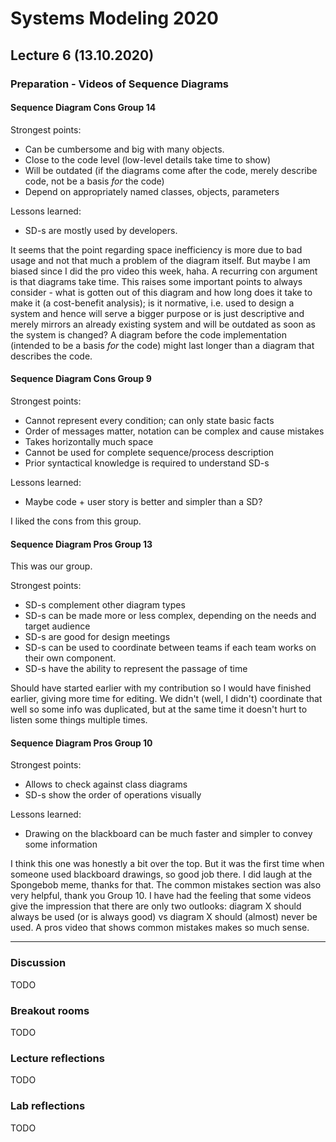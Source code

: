 # Systems Modeling 2020

## Lecture 6 (13.10.2020)

### Preparation - Videos of Sequence Diagrams

#### Sequence Diagram Cons Group 14

Strongest points:
- Can be cumbersome and big with many objects.
- Close to the code level (low-level details take time to show)
- Will be outdated (if the diagrams come after the code, merely describe code, not be a basis *for* the code)
- Depend on appropriately named classes, objects, parameters

Lessons learned:
- SD-s are mostly used by developers.

It seems that the point regarding space inefficiency is more due to bad usage and not that much a problem of the diagram itself. But maybe I am biased since I did the pro video this week, haha.
A recurring con argument is that diagrams take time. This raises some important points to always consider - what is gotten out of this diagram and how long does it take to make it (a cost-benefit analysis); is it normative, i.e. used to design a system and hence will serve a bigger purpose or is just descriptive and merely mirrors an already existing system and will be outdated as soon as the system is changed? 
A diagram before the code implementation (intended to be a basis *for* the code) might last longer than a diagram that describes the code.

#### Sequence Diagram Cons Group 9

Strongest points:
- Cannot represent every condition; can only state basic facts
- Order of messages matter, notation can be complex and cause mistakes
- Takes horizontally much space
- Cannot be used for complete sequence/process description
- Prior syntactical knowledge is required to understand SD-s

Lessons learned:
- Maybe code + user story is better and simpler than a SD?

I liked the cons from this group.

#### Sequence Diagram Pros Group 13

This was our group.

Strongest points:
- SD-s complement other diagram types
- SD-s can be made more or less complex, depending on the needs and target audience
- SD-s are good for design meetings
- SD-s can be used to coordinate between teams if each team works on their own component.
- SD-s have the ability to represent the passage of time

Should have started earlier with my contribution so I would have finished earlier, giving more time for editing. We didn't (well, I didn't) coordinate that well so some info was duplicated, but at the same time it doesn't hurt to listen some things multiple times.

#### Sequence Diagram Pros Group 10

Strongest points:
- Allows to check against class diagrams 
- SD-s show the order of operations visually

Lessons learned: 
- Drawing on the blackboard can be much faster and simpler to convey some information

I think this one was honestly a bit over the top. But it was the first time when someone used blackboard drawings, so good job there. I did laugh at the Spongebob meme, thanks for that.
The common mistakes section was also very helpful, thank you Group 10. I have had the feeling that some videos give the impression that there are only two outlooks: diagram X should always be used (or is always good) vs diagram X should (almost) never be used. A pros video that shows common mistakes makes so much sense.

----

### Discussion

TODO

### Breakout rooms

TODO

### Lecture reflections

TODO

### Lab reflections

TODO
